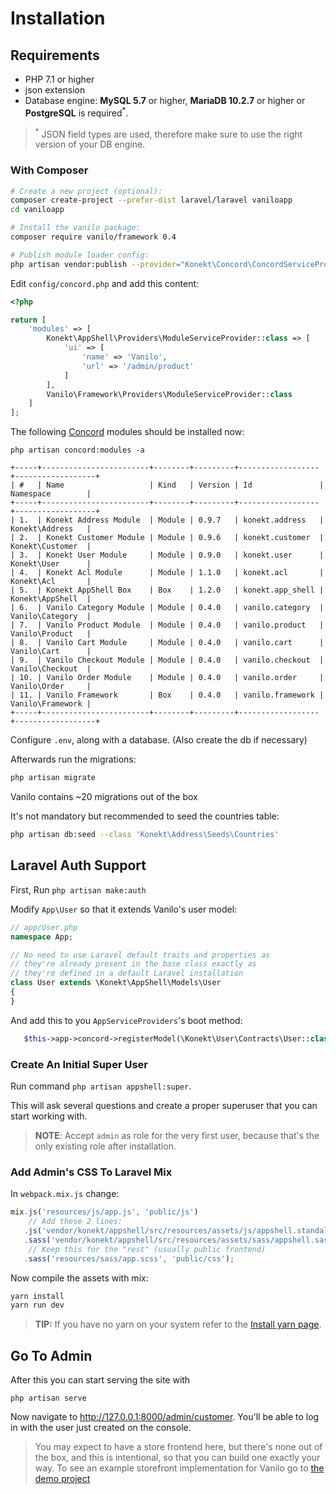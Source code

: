 # Installation

## Requirements

- PHP 7.1 or higher
- json extension
- Database engine: **MySQL 5.7** or higher, **MariaDB 10.2.7** or higher or **PostgreSQL** is required<sup>*</sup>.

> <sup>*</sup> JSON field types are used, therefore make sure to use the right version of your DB engine.

### With Composer

```bash
# Create a new project (optional):
composer create-project --prefer-dist laravel/laravel vaniloapp
cd vaniloapp

# Install the vanilo package:
composer require vanilo/framework 0.4

# Publish module loader config:
php artisan vendor:publish --provider="Konekt\Concord\ConcordServiceProvider" --tag=config
```

Edit `config/concord.php` and add this content:

```php
<?php

return [
    'modules' => [
        Konekt\AppShell\Providers\ModuleServiceProvider::class => [
            'ui' => [
                'name' => 'Vanilo',
                'url' => '/admin/product'
            ]
        ],
        Vanilo\Framework\Providers\ModuleServiceProvider::class
    ]
];
```

The following [Concord](concord.md) modules should be installed now:

`php artisan concord:modules -a`

```
+-----+------------------------+--------+---------+------------------+------------------+
| #   | Name                   | Kind   | Version | Id               | Namespace        |
+-----+------------------------+--------+---------+------------------+------------------+
| 1.  | Konekt Address Module  | Module | 0.9.7   | konekt.address   | Konekt\Address   |
| 2.  | Konekt Customer Module | Module | 0.9.6   | konekt.customer  | Konekt\Customer  |
| 3.  | Konekt User Module     | Module | 0.9.0   | konekt.user      | Konekt\User      |
| 4.  | Konekt Acl Module      | Module | 1.1.0   | konekt.acl       | Konekt\Acl       |
| 5.  | Konekt AppShell Box    | Box    | 1.2.0   | konekt.app_shell | Konekt\AppShell  |
| 6.  | Vanilo Category Module | Module | 0.4.0   | vanilo.category  | Vanilo\Category  |
| 7.  | Vanilo Product Module  | Module | 0.4.0   | vanilo.product   | Vanilo\Product   |
| 8.  | Vanilo Cart Module     | Module | 0.4.0   | vanilo.cart      | Vanilo\Cart      |
| 9.  | Vanilo Checkout Module | Module | 0.4.0   | vanilo.checkout  | Vanilo\Checkout  |
| 10. | Vanilo Order Module    | Module | 0.4.0   | vanilo.order     | Vanilo\Order     |
| 11. | Vanilo Framework       | Box    | 0.4.0   | vanilo.framework | Vanilo\Framework |
+-----+------------------------+--------+---------+------------------+------------------+
```

Configure `.env`, along with a database. (Also create the db if necessary)

Afterwards run the migrations:

```bash
php artisan migrate
```

Vanilo contains ~20 migrations out of the box

It's not mandatory but recommended to seed the countries table:

```bash
php artisan db:seed --class 'Konekt\Address\Seeds\Countries'
```

## Laravel Auth Support

First, Run `php artisan make:auth`

Modify `App\User` so that it extends Vanilo's user model:

```php
// app/User.php
namespace App;

// No need to use Laravel default traits and properties as
// they're already present in the base class exactly as
// they're defined in a default Laravel installation
class User extends \Konekt\AppShell\Models\User
{
}
```

And add this to you `AppServiceProviders`'s boot method:

```php
   $this->app->concord->registerModel(\Konekt\User\Contracts\User::class, \App\User::class);
```

### Create An Initial Super User

Run command `php artisan appshell:super`.

This will ask several questions and create a proper superuser that you can start working with.

> **NOTE**: Accept `admin` as role for the very first user, because that's the only existing role after installation.

### Add Admin's CSS To Laravel Mix

In `webpack.mix.js` change:
```js
mix.js('resources/js/app.js', 'public/js')
    // Add these 2 lines:   
   .js('vendor/konekt/appshell/src/resources/assets/js/appshell.standalone.js', 'public/js/appshell.js')
   .sass('vendor/konekt/appshell/src/resources/assets/sass/appshell.sass', 'public/css')
    // Keep this for the "rest" (usually public frontend)
   .sass('resources/sass/app.scss', 'public/css');
```

Now compile the assets with mix:

```bash
yarn install
yarn run dev
```

> **TIP:** If you have no yarn on your system refer to the [Install yarn page](https://yarnpkg.com/en/docs/install).

## Go To Admin

After this you can start serving the site with

`php artisan serve`

Now navigate to http://127.0.0.1:8000/admin/customer. You'll be able to
log in with the user just created on the console.

> You may expect to have a store frontend here, but there's none out of the box, and this is
> intentional, so that you can build one exactly your way. To see an example storefront
> implementation for Vanilo go to [the demo project](https://github.com/vanilophp/demo)
